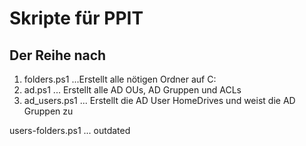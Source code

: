 # Skripte für PPIT

## Der Reihe nach
1. folders.ps1 ...Erstellt alle nötigen Ordner auf C:
2. ad.ps1 ... Erstellt alle AD OUs, AD Gruppen und ACLs
3. ad_users.ps1 ... Erstellt die AD User HomeDrives und weist die AD Gruppen zu


users-folders.ps1 ... outdated
